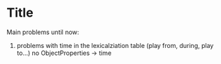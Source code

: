 # Title

Main problems until now:
1. problems with time in the lexicalziation table (play from, during, play to...) no ObjectProperties -> time

